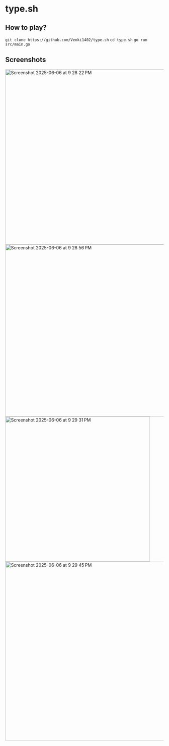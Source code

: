 # type.sh

## How to play?

`git clone https://github.com/Venki1402/type.sh`
`cd type.sh`
`go run src/main.go`


## Screenshots

<img width="555" alt="Screenshot 2025-06-06 at 9 28 22 PM" src="https://github.com/user-attachments/assets/94bc1465-264f-4e2d-9dae-c96d78eaf5d7" />
<img width="546" alt="Screenshot 2025-06-06 at 9 28 56 PM" src="https://github.com/user-attachments/assets/312cfb81-345c-47ab-8b20-068451e1ffe2" />
<img width="460" alt="Screenshot 2025-06-06 at 9 29 31 PM" src="https://github.com/user-attachments/assets/61e99f00-8b89-46a6-a2a2-908761ff2ba7" />
<img width="567" alt="Screenshot 2025-06-06 at 9 29 45 PM" src="https://github.com/user-attachments/assets/673337a5-3d42-4b49-8e73-a86e1aa27d97" />





